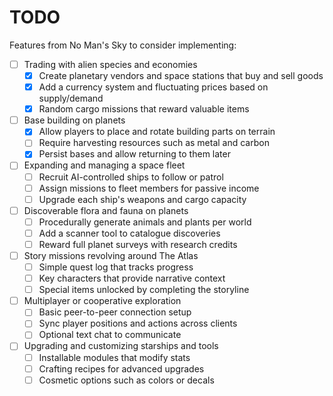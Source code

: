 # TODO

Features from No Man's Sky to consider implementing:

- [ ] Trading with alien species and economies
  - [x] Create planetary vendors and space stations that buy and sell goods
  - [x] Add a currency system and fluctuating prices based on supply/demand
  - [x] Random cargo missions that reward valuable items
- [ ] Base building on planets
  - [x] Allow players to place and rotate building parts on terrain
  - [ ] Require harvesting resources such as metal and carbon
  - [x] Persist bases and allow returning to them later
- [ ] Expanding and managing a space fleet
  - [ ] Recruit AI-controlled ships to follow or patrol
  - [ ] Assign missions to fleet members for passive income
  - [ ] Upgrade each ship's weapons and cargo capacity
- [ ] Discoverable flora and fauna on planets
  - [ ] Procedurally generate animals and plants per world
  - [ ] Add a scanner tool to catalogue discoveries
  - [ ] Reward full planet surveys with research credits
- [ ] Story missions revolving around The Atlas
  - [ ] Simple quest log that tracks progress
  - [ ] Key characters that provide narrative context
  - [ ] Special items unlocked by completing the storyline
- [ ] Multiplayer or cooperative exploration
  - [ ] Basic peer-to-peer connection setup
  - [ ] Sync player positions and actions across clients
  - [ ] Optional text chat to communicate
- [ ] Upgrading and customizing starships and tools
  - [ ] Installable modules that modify stats
  - [ ] Crafting recipes for advanced upgrades
  - [ ] Cosmetic options such as colors or decals
